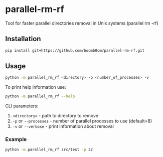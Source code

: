 # parallel-rm-rf
Tool for faster parallel directories removal in Unix systems (parallel rm -rf)

## Installation

```bash
pip install git+https://github.com/boomb0om/parallel-rm-rf.git
```

## Usage

```bash
python -m parallel_rm_rf <directory> -p <number_of_processes> -v
```

To print help information use:
```bash
python -m parallel_rm_rf --help
```

CLI parameters:
1. `<directory>` - path to directory to remove
2. `-p` or `--processes` - number of parallel processes to use (default=8)
3. `-v` or `--verbose` - print information about removal

### Example

```bash
python -m parallel_rm_rf src/test -p 32
```
